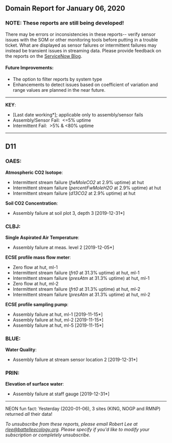 ## Domain Report for January 06, 2020


### NOTE: These reports are still being developed!
There may be errors or inconsistencies in these reports-- verify sensor issues with the SOM or other monitoring tools before putting in a trouble ticket. What are displayed as sensor failures or intermittent failures may instead be transient issues in streaming data.
Please provide feedback on the reports on the [ServiceNow Blog](https://neon.service-now.com/community?id=community_blog&sys_id=9b4fbe8adbed734017ecf9041d9619be).

#### Future Improvements: 
 - The option to filter reports by system type 
 - Enhancements to detect issues based on coefficient of variation and range values are planned in the near future.

***

**KEY**:

 - [Last date working*]; applicable only to assembly/sensor fails
 - Assembly/Sensor Fail:&nbsp;&nbsp;<=5% uptime
 - Intermittent Fail:&nbsp;&nbsp;>5% & <80% uptime

***
## D11

### OAES:

**Atmospheric CO2 Isotope**:
 - Intermittent stream failure (_fwMoleCO2_ at 2.9% uptime) at hut
 - Intermittent stream failure (_percentFwMoleH2O_ at 2.9% uptime) at hut
 - Intermittent stream failure (_d13CO2_ at 2.9% uptime) at hut

**Soil CO2 Concentration**:
 - Assembly failure at soil plot 3, depth 3 [2019-12-31*]

### CLBJ:

**Single Aspirated Air Temperature**:
 - Assembly failure at meas. level 2 [2019-12-05*]

**ECSE profile mass flow meter**:
 - Zero flow at hut, ml-1
 - Intermittent stream failure (_frt0_ at 31.3% uptime) at hut, ml-1
 - Intermittent stream failure (_presAtm_ at 31.3% uptime) at hut, ml-1
 - Zero flow at hut, ml-2
 - Intermittent stream failure (_frt0_ at 31.3% uptime) at hut, ml-2
 - Intermittent stream failure (_presAtm_ at 31.3% uptime) at hut, ml-2

**ECSE profile sampling pump**:
 - Assembly failure at hut, ml-1 [2019-11-15*]
 - Assembly failure at hut, ml-2 [2019-11-15*]
 - Assembly failure at hut, ml-5 [2019-11-15*]

### BLUE:

**Water Quality**:
 - Assembly failure at stream sensor location 2 [2019-12-31*]

### PRIN:

**Elevation of surface water**:
 - Assembly failure at staff gauge [2019-12-31*]

***
NEON fun fact: Yesterday (2020-01-06), 3 sites (KING, NOGP and RMNP) returned _all_ their data!

_To unsubscribe from these reports, please email Robert Lee at rlee@battelleecology.org. Please specify if you'd like to modify your subscription or completely unsubscribe._
